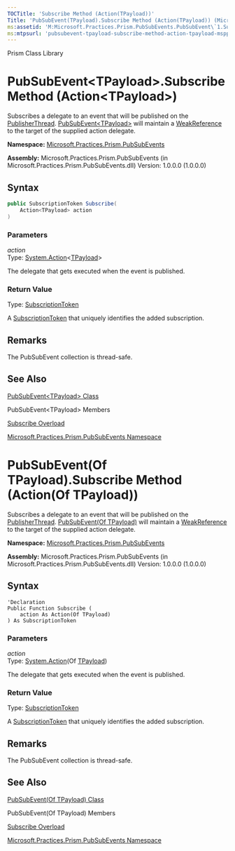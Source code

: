 ```yaml
---
TOCTitle: 'Subscribe Method (Action(TPayload))'
Title: 'PubSubEvent(TPayload).Subscribe Method (Action(TPayload)) (Microsoft.Practices.Prism.PubSubEvents)'
ms:assetid: 'M:Microsoft.Practices.Prism.PubSubEvents.PubSubEvent\`1.Subscribe(System.Action{\`0})'
ms:mtpsurl: 'pubsubevent-tpayload-subscribe-method-action-tpayload-mspp-pubsubevents.md'
---
```


Prism Class Library

# PubSubEvent&lt;TPayload&gt;.Subscribe Method (Action&lt;TPayload&gt;)

Subscribes a delegate to an event that will be published on the [PublisherThread](threadoption-enumeration-mspp-pubsubevents.md). [PubSubEvent&lt;TPayload&gt;](pubsubevent-tpayload-class-mspp-pubsubevents.md) will maintain a [WeakReference](http://msdn.microsoft.com/en-us/library/hbh8w2zd) to the target of the supplied action delegate.

**Namespace:** [Microsoft.Practices.Prism.PubSubEvents](mspp-pubsubevents-namespace.md)

**Assembly:** Microsoft.Practices.Prism.PubSubEvents (in Microsoft.Practices.Prism.PubSubEvents.dll) Version: 1.0.0.0 (1.0.0.0)

## Syntax

```C#
public SubscriptionToken Subscribe(
	Action<TPayload> action
)
```


### Parameters

*action*  
Type: [System.Action](http://msdn.microsoft.com/en-us/library/018hxwa8)&lt;[TPayload](pubsubevent-tpayload-class-mspp-pubsubevents.md)&gt;

The delegate that gets executed when the event is published.

### Return Value

Type: [SubscriptionToken](subscriptiontoken-class-mspp-pubsubevents.md)

A [SubscriptionToken](subscriptiontoken-class-mspp-pubsubevents.md) that uniquely identifies the added subscription.

## Remarks

 The PubSubEvent collection is thread-safe.

## See Also


[PubSubEvent&lt;TPayload&gt; Class](pubsubevent-tpayload-class-mspp-pubsubevents.md)

PubSubEvent&lt;TPayload&gt; Members

[Subscribe Overload](pubsubevent-tpayload-subscribe-method-mspp-pubsubevents.md)

[Microsoft.Practices.Prism.PubSubEvents Namespace](mspp-pubsubevents-namespace.md)

# PubSubEvent(Of TPayload).Subscribe Method (Action(Of TPayload))

Subscribes a delegate to an event that will be published on the [PublisherThread](threadoption-enumeration-mspp-pubsubevents.md). [PubSubEvent(Of TPayload)](pubsubevent-tpayload-class-mspp-pubsubevents.md) will maintain a [WeakReference](http://msdn.microsoft.com/en-us/library/hbh8w2zd) to the target of the supplied action delegate.

**Namespace:** [Microsoft.Practices.Prism.PubSubEvents](mspp-pubsubevents-namespace.md)

**Assembly:** Microsoft.Practices.Prism.PubSubEvents (in Microsoft.Practices.Prism.PubSubEvents.dll) Version: 1.0.0.0 (1.0.0.0)

## Syntax

```VB
'Declaration
Public Function Subscribe ( 
	action As Action(Of TPayload)
) As SubscriptionToken
```


### Parameters

*action*  
Type: [System.Action](http://msdn.microsoft.com/en-us/library/018hxwa8)(Of [TPayload](pubsubevent-tpayload-class-mspp-pubsubevents.md))

The delegate that gets executed when the event is published.

### Return Value

Type: [SubscriptionToken](subscriptiontoken-class-mspp-pubsubevents.md)

A [SubscriptionToken](subscriptiontoken-class-mspp-pubsubevents.md) that uniquely identifies the added subscription.

## Remarks

 The PubSubEvent collection is thread-safe.

## See Also


[PubSubEvent(Of TPayload) Class](pubsubevent-tpayload-class-mspp-pubsubevents.md)

PubSubEvent(Of TPayload) Members

[Subscribe Overload](pubsubevent-tpayload-subscribe-method-mspp-pubsubevents.md)

[Microsoft.Practices.Prism.PubSubEvents Namespace](mspp-pubsubevents-namespace.md)
